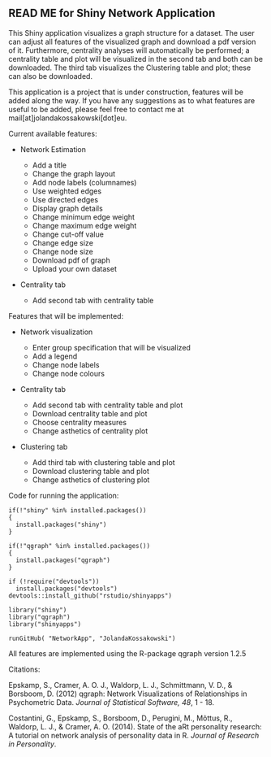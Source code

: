 ## READ ME for Shiny Network Application

This Shiny application visualizes a graph structure for a dataset. The user can adjust all features of the visualized graph and download a pdf version of it. Furthermore, centrality analyses will automatically be performed; a centrality table and plot will be visualized in the second tab and both can be downloaded. The third tab visualizes the Clustering table and plot; these can also be downloaded. 

This application is a project that is under construction, features will be added along the way. If you have any suggestions as to what features are useful to be added, please feel free to contact me at mail[at]jolandakossakowski[dot]eu.

Current available features:
* Network Estimation
  * Add a title
  * Change the graph layout
  * Add node labels (columnames)
  * Use weighted edges
  * Use directed edges
  * Display graph details
  * Change minimum edge weight
  * Change maximum edge weight
  * Change cut-off value
  * Change edge size
  * Change node size
  * Download pdf of graph
  * Upload your own dataset

* Centrality tab
    * Add second tab with centrality table

Features that will be implemented:
* Network visualization

  * Enter group specification that will be visualized
  * Add a legend
  * Change node labels
  * Change node colours

* Centrality tab
  * Add second tab with centrality table and plot
  * Download centrality table and plot
  * Choose centrality measures 
  * Change asthetics of centrality plot
  
* Clustering tab
  * Add third tab with clustering table and plot
  * Download clustering table and plot
  * Change asthetics of clustering plot
  
Code for running the application:

```
if(!"shiny" %in% installed.packages()) 
{ 
  install.packages("shiny") 
}

if(!"qgraph" %in% installed.packages()) 
{ 
  install.packages("qgraph") 
}

if (!require("devtools"))
  install.packages("devtools")
devtools::install_github("rstudio/shinyapps")

library("shiny")
library("qgraph")
library("shinyapps")

runGitHub( "NetworkApp", "JolandaKossakowski") 

```

All features are implemented using the R-package qgraph version 1.2.5

Citations:

Epskamp, S., Cramer, A. O. J., Waldorp, L. J., Schmittmann, V. D., & Borsboom, D. (2012) qgraph: Network Visualizations of Relationships in Psychometric Data. *Journal of Statistical Software, 48*, 1 - 18.


Costantini, G., Epskamp, S., Borsboom, D., Perugini, M., Mõttus, R., Waldorp, L. J., & Cramer, A. O. (2014). State of the aRt personality research: A tutorial on network analysis of personality data in R. *Journal of Research in Personality*.